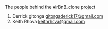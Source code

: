 The people behind the AirBnB_clone project

1. Derrick gitonga <gitongaderick17@gmail.com>
2. Keith Rhova <keithrhova@gmail.com>
